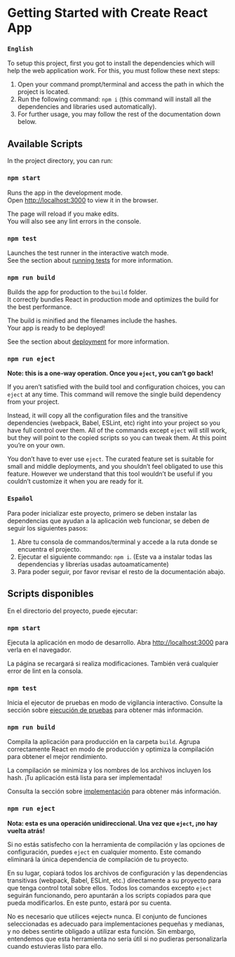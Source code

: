 # Getting Started with Create React App

  ### `English`
To setup this project, first you got to install the dependencies which will help the web application work.
For this, you must follow these next steps:

1. Open your command prompt/terminal and access the path in which the project is located.
2. Run the following command: `npm i` (this command will install all the dependencies and libraries used automatically).
3. For further usage, you may follow the rest of the documentation down below.

## Available Scripts

In the project directory, you can run:

### `npm start`

Runs the app in the development mode.\
Open [http://localhost:3000](http://localhost:3000) to view it in the browser.

The page will reload if you make edits.\
You will also see any lint errors in the console.

### `npm test`

Launches the test runner in the interactive watch mode.\
See the section about [running tests](https://facebook.github.io/create-react-app/docs/running-tests) for more information.

### `npm run build`

Builds the app for production to the `build` folder.\
It correctly bundles React in production mode and optimizes the build for the best performance.

The build is minified and the filenames include the hashes.\
Your app is ready to be deployed!

See the section about [deployment](https://facebook.github.io/create-react-app/docs/deployment) for more information.

### `npm run eject`

**Note: this is a one-way operation. Once you `eject`, you can’t go back!**

If you aren’t satisfied with the build tool and configuration choices, you can `eject` at any time. This command will remove the single build dependency from your project.

Instead, it will copy all the configuration files and the transitive dependencies (webpack, Babel, ESLint, etc) right into your project so you have full control over them. All of the commands except `eject` will still work, but they will point to the copied scripts so you can tweak them. At this point you’re on your own.

You don’t have to ever use `eject`. The curated feature set is suitable for small and middle deployments, and you shouldn’t feel obligated to use this feature. However we understand that this tool wouldn’t be useful if you couldn’t customize it when you are ready for it.

  ### `Español`
Para poder inicializar este proyecto, primero se deben instalar las dependencias que ayudan a la aplicación web funcionar, 
se deben de seguir los siguientes pasos:

1. Abre tu consola de commandos/terminal y accede a la ruta donde se encuentra el projecto.
2. Ejecutar el siguiente commando: `npm i`. (Este va a instalar todas las dependencias y librerías usadas autoamaticamente)
3. Para poder seguir, por favor revisar el resto de la documentación abajo.

## Scripts disponibles

En el directorio del proyecto, puede ejecutar:

### `npm start`

Ejecuta la aplicación en modo de desarrollo.
Abra [http://localhost:3000](http://localhost:3000) para verla en el navegador.

La página se recargará si realiza modificaciones.
También verá cualquier error de lint en la consola.

### `npm test`

Inicia el ejecutor de pruebas en modo de vigilancia interactivo.
Consulte la sección sobre [ejecución de pruebas](https://facebook.github.io/create-react-app/docs/running-tests) para obtener más información.

### `npm run build`

Compila la aplicación para producción en la carpeta `build`.
Agrupa correctamente React en modo de producción y optimiza la compilación para obtener el mejor rendimiento.

La compilación se minimiza y los nombres de los archivos incluyen los hash.
¡Tu aplicación está lista para ser implementada!

Consulta la sección sobre [implementación](https://facebook.github.io/create-react-app/docs/deployment) para obtener más información.

### `npm run eject`

**Nota: esta es una operación unidireccional. Una vez que `eject`, ¡no hay vuelta atrás!**

Si no estás satisfecho con la herramienta de compilación y las opciones de configuración, puedes `eject` en cualquier momento. Este comando eliminará la única dependencia de compilación de tu proyecto.

En su lugar, copiará todos los archivos de configuración y las dependencias transitivas (webpack, Babel, ESLint, etc.) directamente a su proyecto para que tenga control total sobre ellos. Todos los comandos excepto `eject` seguirán funcionando, pero apuntarán a los scripts copiados para que pueda modificarlos. En este punto, estará por su cuenta.

No es necesario que utilices «eject» nunca. El conjunto de funciones seleccionadas es adecuado para implementaciones pequeñas y medianas, y no debes sentirte obligado a utilizar esta función. Sin embargo, entendemos que esta herramienta no sería útil si no pudieras personalizarla cuando estuvieras listo para ello.
